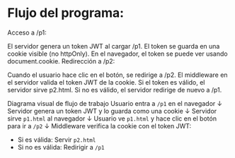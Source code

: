 # Flujo del programa:
Acceso a /p1:

El servidor genera un token JWT al cargar /p1.
El token se guarda en una cookie visible (no httpOnly).
En el navegador, el token se puede ver usando document.cookie.
Redirección a /p2:

Cuando el usuario hace clic en el botón, se redirige a /p2.
El middleware en el servidor valida el token JWT de la cookie.
Si el token es válido, el servidor sirve p2.html.
Si no es válido, el servidor redirige de nuevo a /p1.

Diagrama visual de flujo de trabajo
Usuario entra a `/p1` en el navegador
   ↓
Servidor genera un token JWT y lo guarda como una cookie
   ↓
Servidor sirve `p1.html` al navegador
   ↓
Usuario ve `p1.html` y hace clic en el botón para ir a `/p2`
   ↓
Middleware verifica la cookie con el token JWT:
   - Si es válida: Servir `p2.html`
   - Si no es válida: Redirigir a `/p1`
